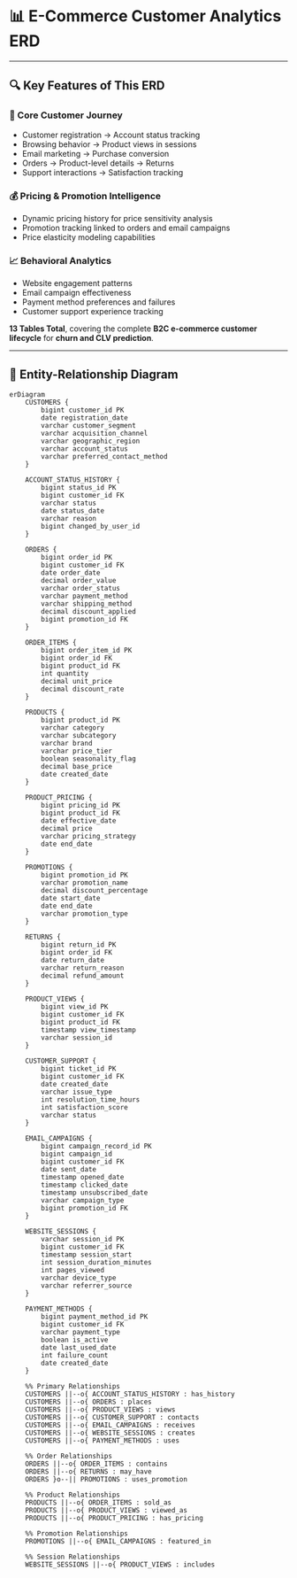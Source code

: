 # 📊 E-Commerce Customer Analytics ERD

---

## 🔍 Key Features of This ERD

### 🧭 Core Customer Journey

- Customer registration → Account status tracking  
- Browsing behavior → Product views in sessions  
- Email marketing → Purchase conversion  
- Orders → Product-level details → Returns  
- Support interactions → Satisfaction tracking  

### 💰 Pricing & Promotion Intelligence

- Dynamic pricing history for price sensitivity analysis  
- Promotion tracking linked to orders and email campaigns  
- Price elasticity modeling capabilities  

### 📈 Behavioral Analytics

- Website engagement patterns  
- Email campaign effectiveness  
- Payment method preferences and failures  
- Customer support experience tracking  

**13 Tables Total**, covering the complete **B2C e-commerce customer lifecycle** for **churn and CLV prediction**.

---

## 📐 Entity-Relationship Diagram

```mermaid
erDiagram
    CUSTOMERS {
        bigint customer_id PK
        date registration_date
        varchar customer_segment
        varchar acquisition_channel
        varchar geographic_region
        varchar account_status
        varchar preferred_contact_method
    }

    ACCOUNT_STATUS_HISTORY {
        bigint status_id PK
        bigint customer_id FK
        varchar status
        date status_date
        varchar reason
        bigint changed_by_user_id
    }

    ORDERS {
        bigint order_id PK
        bigint customer_id FK
        date order_date
        decimal order_value
        varchar order_status
        varchar payment_method
        varchar shipping_method
        decimal discount_applied
        bigint promotion_id FK
    }

    ORDER_ITEMS {
        bigint order_item_id PK
        bigint order_id FK
        bigint product_id FK
        int quantity
        decimal unit_price
        decimal discount_rate
    }

    PRODUCTS {
        bigint product_id PK
        varchar category
        varchar subcategory
        varchar brand
        varchar price_tier
        boolean seasonality_flag
        decimal base_price
        date created_date
    }

    PRODUCT_PRICING {
        bigint pricing_id PK
        bigint product_id FK
        date effective_date
        decimal price
        varchar pricing_strategy
        date end_date
    }

    PROMOTIONS {
        bigint promotion_id PK
        varchar promotion_name
        decimal discount_percentage
        date start_date
        date end_date
        varchar promotion_type
    }

    RETURNS {
        bigint return_id PK
        bigint order_id FK
        date return_date
        varchar return_reason
        decimal refund_amount
    }

    PRODUCT_VIEWS {
        bigint view_id PK
        bigint customer_id FK
        bigint product_id FK
        timestamp view_timestamp
        varchar session_id
    }

    CUSTOMER_SUPPORT {
        bigint ticket_id PK
        bigint customer_id FK
        date created_date
        varchar issue_type
        int resolution_time_hours
        int satisfaction_score
        varchar status
    }

    EMAIL_CAMPAIGNS {
        bigint campaign_record_id PK
        bigint campaign_id
        bigint customer_id FK
        date sent_date
        timestamp opened_date
        timestamp clicked_date
        timestamp unsubscribed_date
        varchar campaign_type
        bigint promotion_id FK
    }

    WEBSITE_SESSIONS {
        varchar session_id PK
        bigint customer_id FK
        timestamp session_start
        int session_duration_minutes
        int pages_viewed
        varchar device_type
        varchar referrer_source
    }

    PAYMENT_METHODS {
        bigint payment_method_id PK
        bigint customer_id FK
        varchar payment_type
        boolean is_active
        date last_used_date
        int failure_count
        date created_date
    }

    %% Primary Relationships
    CUSTOMERS ||--o{ ACCOUNT_STATUS_HISTORY : has_history
    CUSTOMERS ||--o{ ORDERS : places
    CUSTOMERS ||--o{ PRODUCT_VIEWS : views
    CUSTOMERS ||--o{ CUSTOMER_SUPPORT : contacts
    CUSTOMERS ||--o{ EMAIL_CAMPAIGNS : receives
    CUSTOMERS ||--o{ WEBSITE_SESSIONS : creates
    CUSTOMERS ||--o{ PAYMENT_METHODS : uses

    %% Order Relationships
    ORDERS ||--o{ ORDER_ITEMS : contains
    ORDERS ||--o{ RETURNS : may_have
    ORDERS }o--|| PROMOTIONS : uses_promotion

    %% Product Relationships
    PRODUCTS ||--o{ ORDER_ITEMS : sold_as
    PRODUCTS ||--o{ PRODUCT_VIEWS : viewed_as
    PRODUCTS ||--o{ PRODUCT_PRICING : has_pricing

    %% Promotion Relationships
    PROMOTIONS ||--o{ EMAIL_CAMPAIGNS : featured_in

    %% Session Relationships
    WEBSITE_SESSIONS ||--o{ PRODUCT_VIEWS : includes
